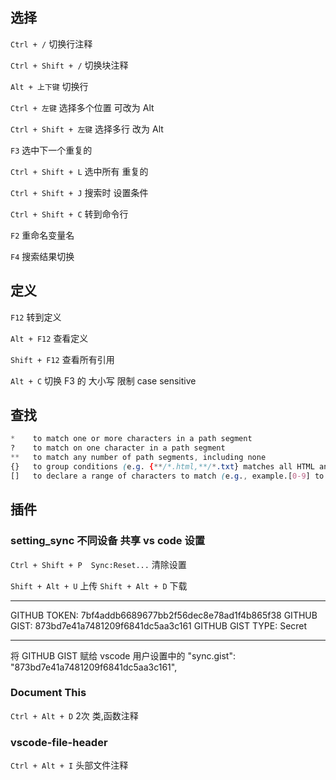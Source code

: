
## 选择

`Ctrl + /`  切换行注释

`Ctrl + Shift + /`  切换块注释

`Alt + 上下键`   切换行

`Ctrl + 左键`     选择多个位置    可改为 Alt

`Ctrl + Shift + 左键`   选择多行   改为 Alt

`F3` 选中下一个重复的

`Ctrl + Shift + L`  选中所有 重复的

`Ctrl + Shift + J`  搜索时 设置条件

`Ctrl + Shift + C`  转到命令行


`F2` 重命名变量名

`F4` 搜索结果切换

## 定义
`F12`           转到定义

`Alt + F12`     查看定义

`Shift + F12`   查看所有引用

`Alt + C`       切换 F3 的 大小写 限制 case sensitive



## 查找
```css
*    to match one or more characters in a path segment
?    to match on one character in a path segment
**   to match any number of path segments, including none
{}   to group conditions (e.g. {**/*.html,**/*.txt} matches all HTML and text files)
[]   to declare a range of characters to match (e.g., example.[0-9] to match on example.0, example.1, …)
```


## 插件

### setting_sync  不同设备 共享 vs code 设置

`Ctrl + Shift + P  Sync:Reset...` 清除设置

`Shift + Alt + U`  上传
`Shift + Alt + D`  下载

--------------------
GITHUB TOKEN: 7bf4addb6689677bb2f56dec8e78ad1f4b865f38
GITHUB GIST: 873bd7e41a7481209f6841dc5aa3c161
GITHUB GIST TYPE: Secret

--------------------


将 GITHUB GIST 赋给  vscode 用户设置中的
"sync.gist": "873bd7e41a7481209f6841dc5aa3c161",



### Document This
`Ctrl + Alt + D`  2次  类,函数注释

### vscode-file-header
`Ctrl + Alt + I`   头部文件注释

 
